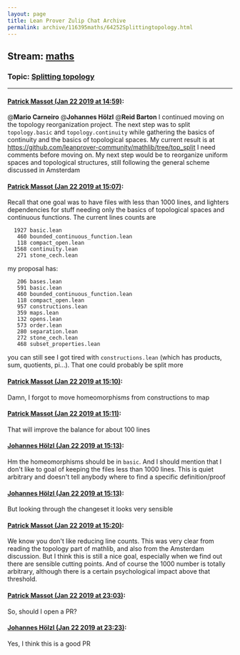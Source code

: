 ```yaml
---
layout: page
title: Lean Prover Zulip Chat Archive 
permalink: archive/116395maths/64252Splittingtopology.html
---
```


## Stream: [maths](index.html)
### Topic: [Splitting topology](64252Splittingtopology.html)

---

#### [Patrick Massot (Jan 22 2019 at 14:59)](https://leanprover.zulipchat.com/#narrow/stream/116395-maths/topic/Splitting%20topology/near/156605219):
@**Mario Carneiro** @**Johannes Hölzl** @**Reid Barton** I continued moving on the topology reorganization project. The next step was to split `topology.basic` and `topology.continuity` while gathering the basics of continuity and the basics of topological spaces. My current result is at https://github.com/leanprover-community/mathlib/tree/top_split I need comments before moving on. My next step would be to reorganize uniform spaces and topological structures, still following the general scheme discussed in Amsterdam

#### [Patrick Massot (Jan 22 2019 at 15:07)](https://leanprover.zulipchat.com/#narrow/stream/116395-maths/topic/Splitting%20topology/near/156605761):
Recall that one goal was to have files with less than 1000 lines, and lighters dependencies for stuff needing only the basics of topological spaces and continuous functions. The current lines counts are
```
  1927 basic.lean
   460 bounded_continuous_function.lean
   118 compact_open.lean
  1568 continuity.lean
   271 stone_cech.lean
```
my proposal has:
```
   206 bases.lean
   591 basic.lean
   460 bounded_continuous_function.lean
   118 compact_open.lean
   957 constructions.lean
   359 maps.lean
   132 opens.lean
   573 order.lean
   280 separation.lean
   272 stone_cech.lean
   468 subset_properties.lean
```
you can still see I got tired with `constructions.lean` (which has products, sum, quotients, pi...). That one could probably be split more

#### [Patrick Massot (Jan 22 2019 at 15:10)](https://leanprover.zulipchat.com/#narrow/stream/116395-maths/topic/Splitting%20topology/near/156606107):
Damn, I  forgot to move homeomorphisms from constructions to map

#### [Patrick Massot (Jan 22 2019 at 15:11)](https://leanprover.zulipchat.com/#narrow/stream/116395-maths/topic/Splitting%20topology/near/156606162):
That will improve the balance for about 100 lines

#### [Johannes Hölzl (Jan 22 2019 at 15:13)](https://leanprover.zulipchat.com/#narrow/stream/116395-maths/topic/Splitting%20topology/near/156606359):
Hm the homeomorphisms should be in `basic`. And I should mention that I don't like to goal of keeping the files less than 1000 lines. This is quiet arbitrary and doesn't tell anybody where to find a specific definition/proof

#### [Johannes Hölzl (Jan 22 2019 at 15:13)](https://leanprover.zulipchat.com/#narrow/stream/116395-maths/topic/Splitting%20topology/near/156606384):
But looking through the changeset it looks very sensible

#### [Patrick Massot (Jan 22 2019 at 15:20)](https://leanprover.zulipchat.com/#narrow/stream/116395-maths/topic/Splitting%20topology/near/156607124):
We know you don't like reducing line counts. This was very clear from reading the topology part of mathlib, and also from the Amsterdam discussion. But I think this is still a nice goal, especially when we find out there are sensible cutting points. And of course the 1000 number is totally arbitrary, although there is a certain psychological impact above that threshold.

#### [Patrick Massot (Jan 22 2019 at 23:03)](https://leanprover.zulipchat.com/#narrow/stream/116395-maths/topic/Splitting%20topology/near/156644076):
So, should I open a PR?

#### [Johannes Hölzl (Jan 22 2019 at 23:23)](https://leanprover.zulipchat.com/#narrow/stream/116395-maths/topic/Splitting%20topology/near/156645505):
Yes, I think this is a good PR

